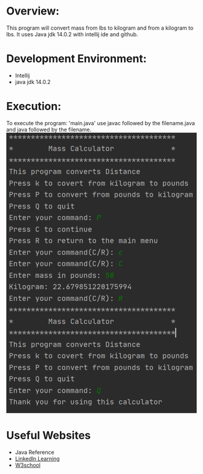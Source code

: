 # Overview:
This program will convert mass from lbs to kilogram and from a kilogram to lbs. 
It uses Java jdk 14.0.2 with intellij ide and github.

# Development Environment:
* Intellij
* java jdk 14.0.2

# Execution:
To execute the program: 'main.java' use javac followed by the filename.java and 
java followed by the filename.
![Program screenshot showing the output.](Capture.PNG)

# Useful Websites
* Java Reference
* [Linkedln Learning](https://www.linkedin.com/learning/paths/become-a-java-programmer?u=2153100)
* [W3school](https://www.w3schools.com/java/default.asp)